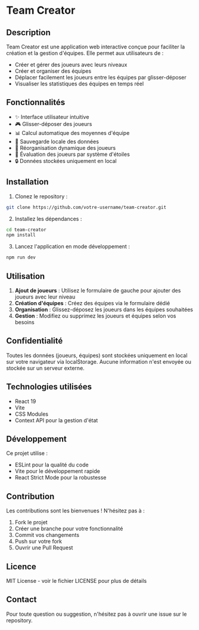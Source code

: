 # Team Creator

## Description
Team Creator est une application web interactive conçue pour faciliter la création et la gestion d'équipes. Elle permet aux utilisateurs de :
- Créer et gérer des joueurs avec leurs niveaux
- Créer et organiser des équipes
- Déplacer facilement les joueurs entre les équipes par glisser-déposer
- Visualiser les statistiques des équipes en temps réel

## Fonctionnalités
- ✨ Interface utilisateur intuitive
- 🎮 Glisser-déposer des joueurs
- 📊 Calcul automatique des moyennes d'équipe
- 💾 Sauvegarde locale des données
- 🔄 Réorganisation dynamique des joueurs
- 🎯 Évaluation des joueurs par système d'étoiles
- 🔒 Données stockées uniquement en local

## Installation

1. Clonez le repository :
```bash
git clone https://github.com/votre-username/team-creator.git
```

2. Installez les dépendances :
```bash
cd team-creator
npm install
```

3. Lancez l'application en mode développement :
```bash
npm run dev
```

## Utilisation
1. **Ajout de joueurs** : Utilisez le formulaire de gauche pour ajouter des joueurs avec leur niveau
2. **Création d'équipes** : Créez des équipes via le formulaire dédié
3. **Organisation** : Glissez-déposez les joueurs dans les équipes souhaitées
4. **Gestion** : Modifiez ou supprimez les joueurs et équipes selon vos besoins

## Confidentialité
Toutes les données (joueurs, équipes) sont stockées uniquement en local sur votre navigateur via localStorage. Aucune information n'est envoyée ou stockée sur un serveur externe.

## Technologies utilisées
- React 19
- Vite
- CSS Modules
- Context API pour la gestion d'état

## Développement
Ce projet utilise :
- ESLint pour la qualité du code
- Vite pour le développement rapide
- React Strict Mode pour la robustesse

## Contribution
Les contributions sont les bienvenues ! N'hésitez pas à :
1. Fork le projet
2. Créer une branche pour votre fonctionnalité
3. Commit vos changements
4. Push sur votre fork
5. Ouvrir une Pull Request

## Licence
MIT License - voir le fichier LICENSE pour plus de détails

## Contact
Pour toute question ou suggestion, n'hésitez pas à ouvrir une issue sur le repository.
